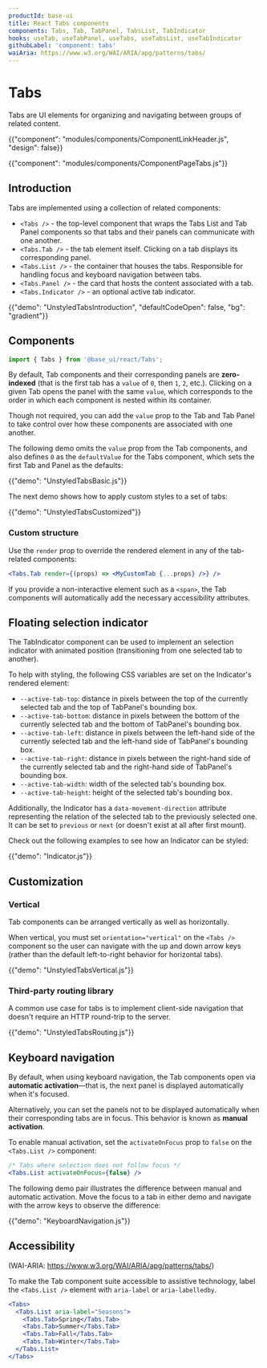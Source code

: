 ```yaml
---
productId: base-ui
title: React Tabs components
components: Tabs, Tab, TabPanel, TabsList, TabIndicator
hooks: useTab, useTabPanel, useTabs, useTabsList, useTabIndicator
githubLabel: 'component: tabs'
waiAria: https://www.w3.org/WAI/ARIA/apg/patterns/tabs/
---
```


# Tabs

<p class="description">Tabs are UI elements for organizing and navigating between groups of related content.</p>

{{"component": "modules/components/ComponentLinkHeader.js", "design": false}}

{{"component": "modules/components/ComponentPageTabs.js"}}

## Introduction

Tabs are implemented using a collection of related components:

- `<Tabs />` - the top-level component that wraps the Tabs List and Tab Panel components so that tabs and their panels can communicate with one another.
- `<Tabs.Tab />` - the tab element itself. Clicking on a tab displays its corresponding panel.
- `<Tabs.List />` - the container that houses the tabs. Responsible for handling focus and keyboard navigation between tabs.
- `<Tabs.Panel />` - the card that hosts the content associated with a tab.
- `<Tabs.Indicator />` - an optional active tab indicator.

{{"demo": "UnstyledTabsIntroduction", "defaultCodeOpen": false, "bg": "gradient"}}

## Components

```jsx
import { Tabs } from '@base_ui/react/Tabs';
```

By default, Tab components and their corresponding panels are **zero-indexed** (that is the first tab has a `value` of `0`, then `1`, `2`, etc.).
Clicking on a given Tab opens the panel with the same `value`, which corresponds to the order in which each component is nested within its container.

Though not required, you can add the `value` prop to the Tab and Tab Panel to take control over how these components are associated with one another.

The following demo omits the `value` prop from the Tab components, and also defines `0` as the `defaultValue` for the Tabs component, which sets the first Tab and Panel as the defaults:

{{"demo": "UnstyledTabsBasic.js"}}

The next demo shows how to apply custom styles to a set of tabs:

{{"demo": "UnstyledTabsCustomized"}}

### Custom structure

Use the `render` prop to override the rendered element in any of the tab-related components:

```jsx
<Tabs.Tab render={(props) => <MyCustomTab {...props} />} />
```

If you provide a non-interactive element such as a `<span>`, the Tab components will automatically add the necessary accessibility attributes.

## Floating selection indicator

The TabIndicator component can be used to implement an selection indicator with animated position (transitioning from one selected tab to another).

To help with styling, the following CSS variables are set on the Indicator's rendered element:

- `--active-tab-top`: distance in pixels between the top of the currently selected tab and the top of TabPanel's bounding box.
- `--active-tab-bottom`: distance in pixels between the bottom of the currently selected tab and the bottom of TabPanel's bounding box.
- `--active-tab-left`: distance in pixels between the left-hand side of the currently selected tab and the left-hand side of TabPanel's bounding box.
- `--active-tab-right`: distance in pixels between the right-hand side of the currently selected tab and the right-hand side of TabPanel's bounding box.
- `--active-tab-width`: width of the selected tab's bounding box.
- `--active-tab-height`: height of the selected tab's bounding box.

Additionally, the Indicator has a `data-movement-direction` attribute representing the relation of the selected tab to the previously selected one.
It can be set to `previous` or `next` (or doesn't exist at all after first mount).

Check out the following examples to see how an Indicator can be styled:

{{"demo": "Indicator.js"}}

## Customization

### Vertical

Tab components can be arranged vertically as well as horizontally.

When vertical, you must set `orientation="vertical"` on the `<Tabs />` component so the user can navigate with the up and down arrow keys (rather than the default left-to-right behavior for horizontal tabs).

{{"demo": "UnstyledTabsVertical.js"}}

### Third-party routing library

A common use case for tabs is to implement client-side navigation that doesn't require an HTTP round-trip to the server.

{{"demo": "UnstyledTabsRouting.js"}}

## Keyboard navigation

By default, when using keyboard navigation, the Tab components open via **automatic activation**—that is, the next panel is displayed automatically when it's focused.

Alternatively, you can set the panels not to be displayed automatically when their corresponding tabs are in focus. This behavior is known as **manual activation**.

To enable manual activation, set the `activateOnFocus` prop to `false` on the `<Tabs.List />` component:

```jsx
/* Tabs where selection does not follow focus */
<Tabs.List activateOnFocus={false} />
```

The following demo pair illustrates the difference between manual and automatic activation.
Move the focus to a tab in either demo and navigate with the arrow keys to observe the difference:

{{"demo": "KeyboardNavigation.js"}}

## Accessibility

(WAI-ARIA: https://www.w3.org/WAI/ARIA/apg/patterns/tabs/)

To make the Tab component suite accessible to assistive technology, label the `<Tabs.List />` element with `aria-label` or `aria-labelledby`.

```jsx
<Tabs>
  <Tabs.List aria-label="Seasons">
    <Tabs.Tab>Spring</Tabs.Tab>
    <Tabs.Tab>Summer</Tabs.Tab>
    <Tabs.Tab>Fall</Tabs.Tab>
    <Tabs.Tab>Winter</Tabs.Tab>
  </Tabs.List>
</Tabs>
```
